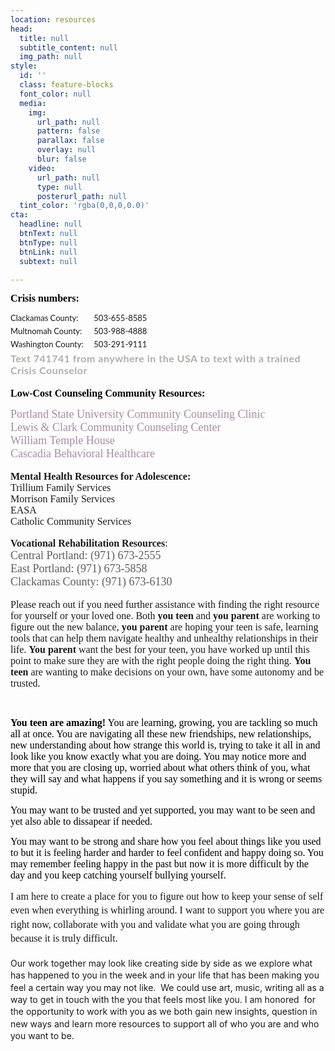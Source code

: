 ```yaml
---
location: resources
head:
  title: null
  subtitle_content: null
  img_path: null
style:
  id: ''
  class: feature-blocks
  font_color: null
  media:
    img:
      url_path: null
      pattern: false
      parallax: false
      overlay: null
      blur: false
    video:
      url_path: null
      type: null
      posterurl_path: null
  tint_color: 'rgba(0,0,0,0.0)'
cta:
  headline: null
  btnText: null
  btnType: null
  btnLink: null
  subtext: null

---
```

<div class="d-flex align-items-center justify-content-around row">
<div class="col-sm-10 col-md-8 col-lg-6">
<p><strong><span style="font-size: 12pt; font-family: 'Times New Roman'; color: #000000; background-color: transparent; font-style: normal; font-variant: normal; text-decoration: none; vertical-align: baseline; white-space: pre-wrap;">Crisis numbers:</span></strong></p>
<ul style="box-sizing: inherit; font-family: Lato, sans-serif; list-style: none; padding: 0px; margin: 0px; font-size: medium;">
<li class="phone" style="box-sizing: inherit; padding-left: 0px; padding-bottom: 5px; margin: 0px; font-size: 0.8125rem; white-space: nowrap; display: block !important;"><span class="county-label" style="box-sizing: inherit; display: inline-block; width: 10em;">Clackamas County:</span>&nbsp;<span class="county-number" style="box-sizing: inherit;">503-655-8585</span></li>
<li class="phone" style="box-sizing: inherit; padding-left: 0px; padding-bottom: 5px; margin: 0px; font-size: 0.8125rem; white-space: nowrap; display: block !important;"><span class="county-label" style="box-sizing: inherit; display: inline-block; width: 10em;">Multnomah County:</span>&nbsp;<span class="county-number" style="box-sizing: inherit;">503-988-4888</span></li>
<li class="phone" style="box-sizing: inherit; padding-left: 0px; padding-bottom: 5px; margin: 0px; font-size: 0.8125rem; white-space: nowrap; display: block !important;"><span class="county-label" style="box-sizing: inherit; display: inline-block; width: 10em;">Washington County:</span>&nbsp;<span class="county-number" style="box-sizing: inherit;">503-291-9111</span></li>
<li class="phone" style="box-sizing: inherit; padding-left: 0px; padding-bottom: 5px; margin: 0px; font-size: 0.8125rem; white-space: nowrap; display: block !important;"><span class="county-number" style="box-sizing: inherit;"><strong id="yui_3_17_2_1_1567371889154_368" style="overflow-wrap: break-word; color: #adafaa; font-family: Lato; font-size: 16px; letter-spacing: 0.5px; white-space: normal;">Text 741741 from anywhere in the USA to text with a trained Crisis Counselor</strong></span></li>
</ul>
<p><strong><span style="font-size: 12pt; font-family: 'Times New Roman'; color: #000000; background-color: transparent; font-style: normal; font-variant: normal; text-decoration: none; vertical-align: baseline; white-space: pre-wrap;">Low-Cost Counseling Community Resources:</span></strong></p>
<a style="background-image: initial; background-position: initial; background-size: initial; background-repeat: initial; background-attachment: initial; background-origin: initial; background-clip: initial; text-decoration-line: none; color: #a88aa7; overflow-wrap: break-word; font-family: adobe-garamond-pro; font-size: 18px; white-space: pre-wrap;" href="https://www.pdx.edu/coun/clinic" target="_blank" rel="noopener">Portland State University Community Counseling Clinic<br style="overflow-wrap: break-word;" /></a><a style="background-image: initial; background-position: initial; background-size: initial; background-repeat: initial; background-attachment: initial; background-origin: initial; background-clip: initial; text-decoration-line: none; color: #a88aa7; overflow-wrap: break-word; font-family: adobe-garamond-pro; font-size: 18px; white-space: pre-wrap;" href="https://graduate.lclark.edu/clinics/community_counseling/mental-health-counseling/" target="_blank" rel="noopener">Lewis &amp; Clark Community Counseling Center<br style="overflow-wrap: break-word;" /></a><a style="background-image: initial; background-position: initial; background-size: initial; background-repeat: initial; background-attachment: initial; background-origin: initial; background-clip: initial; text-decoration-line: none; color: #a88aa7; overflow-wrap: break-word; font-family: adobe-garamond-pro; font-size: 18px; white-space: pre-wrap;" href="https://www.williamtemple.org/our-services/counseling/" target="_blank" rel="noopener">William Temple House</a></div>
<div class="col-sm-10 col-md-8 col-lg-6"><a style="background: transparent; white-space: pre-wrap; text-decoration-line: none; color: #a88aa7; overflow-wrap: break-word; font-family: adobe-garamond-pro; font-size: 18px;" href="https://www.cascadiabhc.org/services/mental-health-treatment/?gclid=EAIaIQobChMIjszmyrC64wIVVRx9Ch2dyQz2EAAYASADEgJgR_D_BwE" target="_blank" rel="noopener">Cascadia Behavioral Healthcare</a></div>
<div class="col-sm-10 col-md-8 col-lg-6">&nbsp;</div>
<div class="col-sm-10 col-md-8 col-lg-6"><strong><span style="background-color: transparent; font-family: 'Times New Roman'; font-size: 12pt; white-space: pre-wrap;">Mental Health Resources for Adolescence:</span></strong></div>
<div class="col-sm-10 col-md-8 col-lg-6"><span style="background-color: transparent; font-family: 'Times New Roman'; font-size: 12pt; white-space: pre-wrap;">Trillium Family Services</span></div>
<div class="col-sm-10 col-md-8 col-lg-6"><span style="background-color: transparent; font-family: 'Times New Roman'; font-size: 12pt; white-space: pre-wrap;">Morrison Family Services</span></div>
<div class="col-sm-10 col-md-8 col-lg-6"><span style="background-color: transparent; font-family: 'Times New Roman'; font-size: 12pt; white-space: pre-wrap;">EASA</span></div>
<div class="col-sm-10 col-md-8 col-lg-6"><span style="background-color: transparent; font-family: 'Times New Roman'; font-size: 12pt; white-space: pre-wrap;">Catholic Community Services</span></div>
<div class="col-sm-10 col-md-8 col-lg-6">&nbsp;</div>
<div class="col-sm-10 col-md-8 col-lg-6"><span style="background-color: transparent; font-family: 'Times New Roman'; font-size: 12pt; white-space: pre-wrap;"><strong>Vocational Rehabilitation Resources</strong>:</span></div>
<span style="color: rgba(26, 26, 26, 0.7); font-family: adobe-garamond-pro; font-size: 18px; white-space: pre-wrap;">Central Portland: (971) 673-2555</span><br style="overflow-wrap: break-word; color: rgba(26, 26, 26, 0.7); font-family: adobe-garamond-pro; font-size: 18px; white-space: pre-wrap;" /><span style="color: rgba(26, 26, 26, 0.7); font-family: adobe-garamond-pro; font-size: 18px; white-space: pre-wrap;">East Portland: (971) 673-5858</span><br style="overflow-wrap: break-word; color: rgba(26, 26, 26, 0.7); font-family: adobe-garamond-pro; font-size: 18px; white-space: pre-wrap;" />
<div class="col-sm-10 col-md-8 col-lg-6"><span style="color: rgba(26, 26, 26, 0.7); font-family: adobe-garamond-pro; font-size: 18px; white-space: pre-wrap;">Clackamas County: (971) 673-6130</span></div>
<div class="col-sm-10 col-md-8 col-lg-6">&nbsp;</div>
<div class="col-sm-10 col-md-8 col-lg-6"><span style="background-color: transparent; font-family: 'Times New Roman'; font-size: 12pt; white-space: pre-wrap;">Please reach out if you need further assistance with finding the right resource for yourself or your loved one. Both</span><strong style="background-color: transparent; font-family: 'Times New Roman'; font-size: 12pt; white-space: pre-wrap;"> you</strong> <strong style="background-color: transparent; font-family: 'Times New Roman'; font-size: 12pt; white-space: pre-wrap;">teen</strong><span style="background-color: transparent; font-family: 'Times New Roman'; font-size: 12pt; white-space: pre-wrap;"> and</span><strong style="background-color: transparent; font-family: 'Times New Roman'; font-size: 12pt; white-space: pre-wrap;"> you parent</strong><span style="background-color: transparent; font-family: 'Times New Roman'; font-size: 12pt; white-space: pre-wrap;"> are working to figure out the new balance,</span><strong style="background-color: transparent; font-family: 'Times New Roman'; font-size: 12pt; white-space: pre-wrap;"> you</strong> <strong style="background-color: transparent; font-family: 'Times New Roman'; font-size: 12pt; white-space: pre-wrap;">parent</strong><span style="background-color: transparent; font-family: 'Times New Roman'; font-size: 12pt; white-space: pre-wrap;"> are hoping your teen is safe, learning tools that can help them navigate healthy and unhealthy relationships in their life. </span><strong style="background-color: transparent; font-family: 'Times New Roman'; font-size: 12pt; white-space: pre-wrap;">You</strong> <strong style="background-color: transparent; font-family: 'Times New Roman'; font-size: 12pt; white-space: pre-wrap;">parent</strong><span style="background-color: transparent; font-family: 'Times New Roman'; font-size: 12pt; white-space: pre-wrap;"> want the best for your teen, you have worked up until this point to make sure they are with the right people doing the right thing. </span><strong style="background-color: transparent; font-family: 'Times New Roman'; font-size: 12pt; white-space: pre-wrap;">You teen</strong><span style="background-color: transparent; font-family: 'Times New Roman'; font-size: 12pt; white-space: pre-wrap;"> are wanting to make decisions on your own, have some autonomy and be trusted. </span>
<p>&nbsp;</p>
<p><span style="font-size: 12pt; font-family: 'Times New Roman'; color: #000000; background-color: transparent; font-weight: 400; font-style: normal; font-variant: normal; text-decoration: none; vertical-align: baseline; white-space: pre-wrap;"><strong>You teen are amazing!</strong> You are learning, growing, you are tackling so much all at once. You are navigating all these new friendships, new relationships, new understanding about how strange this world is, trying to take it all in and look like you know exactly what you are doing. You may notice more and more that you are closing up, worried about what others think of you, what they will say and what happens if you say something and it is wrong or seems stupid. </span></p>
<p><span style="font-size: 12pt; font-family: 'Times New Roman'; color: #000000; background-color: transparent; font-weight: 400; font-style: normal; font-variant: normal; text-decoration: none; vertical-align: baseline; white-space: pre-wrap;">You may want to be trusted and yet supported, you may want to be seen and yet also able to dissapear if needed. </span></p>
<p><span style="font-size: 12pt; font-family: 'Times New Roman'; color: #000000; background-color: transparent; font-weight: 400; font-style: normal; font-variant: normal; text-decoration: none; vertical-align: baseline; white-space: pre-wrap;">You may want to be strong and share how you feel about things like you used to but it is feeling harder and harder to feel confident and happy doing so. You may remember feeling happy in the past but now it is more difficult by the day and you keep catching yourself bullying yourself. </span></p>
<p dir="ltr" style="line-height: 1.38; margin-top: 0pt; margin-bottom: 0pt;"><span style="background-color: transparent; font-family: 'Times New Roman'; font-size: 12pt; white-space: pre-wrap;">I am here to create a place for you to figure out how to keep your sense of self even when everything is whirling around. I want to support you where you are right now, collaborate with you and validate what you are going through because it is truly difficult. </span></p>
<p dir="ltr" style="line-height: 1.38; margin-top: 0pt; margin-bottom: 0pt;">&nbsp;</p>
<p dir="ltr" style="line-height: 1.38; margin-top: 0pt; margin-bottom: 0pt;">Our work together may look like creating side by side as we explore what has happened to you in the week and in your life that has been making you feel a certain way you may not like.&nbsp; We could use art, music, writing all as a way to get in touch with the you that feels most like you. I am honored&nbsp; for the opportunity to work with you as we both gain new insights, question in new ways and learn more resources to support all of who you are and who you want to be.&nbsp;</p>
<p dir="ltr" style="line-height: 1.38; margin-top: 0pt; margin-bottom: 0pt;">&nbsp;</p>
</div>
</div>
